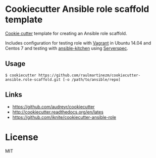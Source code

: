 # Cookiecutter Ansible role scaffold template

[Cookie cutter](https://github.com/audreyr/cookiecutter) template for creating an Ansible role scaffold.

Includes configuration for testing role with [Vagrant](https://www.vagrantup.com/) in Ubuntu 14.04 and Centos 7 and testing with [ansible-kitchen](https://github.com/neillturner/kitchen-ansible) using [Serverspec](http://serverspec.org/).

## Usage 

    $ cookiecutter https://github.com/raulmartinezm/cookiecutter-ansible.role-scaffold.git [-o /path/to/ansible/repo]

## Links

- https://github.com/audreyr/cookiecutter
- http://cookiecutter.readthedocs.org/en/lates
- https://github.com/iknite/cookiecutter-ansible-role

# License

MIT